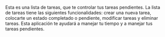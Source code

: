 Esta es una lista de tareas, que te controlar tus tareas pendientes.
La lista de tareas tiene las siguientes funcionalidades: crear una nueva tarea, colocarte un estado completado o pendiente, modificar tareas y eliminar tareas.
Esta aplicación te ayudará a manejar tu tiempo y a manejar tus tareas pendientes.
